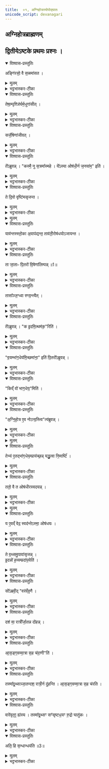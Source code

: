 ```yaml
---
title:  ०१, अग्निहोत्रस्योपोद्घातः
unicode_script: devanagari
---
```


## अग्निहोत्रब्राह्मणम्

## द्वितीयेऽष्टके प्रथमः प्रश्नः ।
<details open><summary>विश्वास-प्रस्तुतिः</summary>

अङ्गि॑रसो॒ वै स॒त्त्रमा॑सत ।
</details>

<details><summary>मूलम्</summary>

अङ्गि॑रसो॒ वै स॒त्त्रमा॑सत ।
</details>

<details><summary>भट्टभास्कर-टीका</summary>

1 अतः परमग्निहोत्रब्राह्मणमग्न्यार्षेयम् - अङ्गिरसो वा इत्यादि ॥ आसिरस्मिन् विषये सकर्मक इत्येके । तत्रासनं नाम कर्मविशेषः, तमकुर्वनित्यन्ये । कंसवधमाचष्टे कंसं घातयतीतिवत् ।
</details>

<details open><summary>विश्वास-प्रस्तुतिः</summary>

तेषा॒म्पृश्ञि॑र्घर्म॒धुगा॑सीत् ।
</details>

<details><summary>मूलम्</summary>

तेषा॒म्पृश्ञि॑र्घर्म॒धुगा॑सीत् ।
</details>

<details><summary>भट्टभास्कर-टीका</summary>

तेषां पृश्निः शुक्लवर्णा धेनुः घर्मधुक् प्रवर्ग्यार्थस्य पयसो दोग्ध्र्यासीत् ।
</details>

<details open><summary>विश्वास-प्रस्तुतिः</summary>

सर्जी॒षेणा॑जीवत् ।
</details>

<details><summary>मूलम्</summary>

सर्जी॒षेणा॑जीवत् ।
</details>

<details><summary>भट्टभास्कर-टीका</summary>

सा पृश्निस्तदानीमनावृष्ट्या तृणाद्यनिष्पत्तेः ऋजीषेण सोमस्याभिषुतस्य कल्केन अजीवत् प्राणानधारयत् ।
</details>

<details open><summary>विश्वास-प्रस्तुतिः</summary>

ते᳚ऽब्रुवन्न् ।
"कस्मै॒ नु स॒त्रमा᳚स्महे ।
ये᳚ऽस्या ओष॑धी॒र्न ज॒नया॑म॒" इति॑ ।
</details>

<details><summary>मूलम्</summary>

ते᳚ऽब्रुवन्न् ।
"कस्मै॒ नु स॒त्रमा᳚स्महे ।
ये᳚ऽस्या ओष॑धी॒र्न ज॒नया॑म॒" इति॑ ।
</details>

<details><summary>भट्टभास्कर-टीका</summary>

अथ तां तथा जीवन्तीं पश्यन्तोऽङ्गिरसः अब्रुवन् - कस्मै प्रयोजनाय वयं सत्रमास्महे किमन्यत्फलं साधयितुं वयमीहामहे, ये वयं अस्या अस्माकमेवोपकारिण्याः पृश्नेः प्राणयात्रार्थमोषधीः ओषधिमात्रमपि न जनयामः जनयितुं न शक्नुमः इति ।
</details>

<details open><summary>विश्वास-प्रस्तुतिः</summary>

ते दि॒वो वृष्टि॑मसृजन्त ।
</details>

<details><summary>मूलम्</summary>

ते दि॒वो वृष्टि॑मसृजन्त ।
</details>

<details><summary>भट्टभास्कर-टीका</summary>

अथ ते तथा मन्यमानाः दिवो वृष्टिमसृजन्त उदपादयन् ।
</details>


<details><summary>मूलम्</summary>

याव॑न्तस्स्तो॒का अ॒वाप॑द्यन्त ।
ताव॑ती॒रोष॑धयोऽजायन्त ।
</details>

<details open><summary>विश्वास-प्रस्तुतिः</summary>

याव॑न्तस्स्तो॒का अ॒वाप॑द्यन्त॒ ताव॑ती॒रोष॑धयोऽजायन्त ।
</details>

<details><summary>मूलम्</summary>

याव॑न्तस्स्तो॒का अ॒वाप॑द्यन्त॒ ताव॑ती॒रोष॑धयोऽजायन्त ।
</details>

<details><summary>भट्टभास्कर-टीका</summary>

तत्र यावन्तः स्तोकाः उदबिन्दवः पृथिव्यां अवापद्यन्त अवपतन्ति तावत्यः ओषधयोऽजायन्त तज्जलमोषधित्वेन परिणतमभवत् ।
</details>

<details open><summary>विश्वास-प्रस्तुतिः</summary>

ता जा॒ताᳶ पि॒तरो॑ वि॒षेणा॑लिम्पन्न् ॥1॥  
</details>

<details><summary>मूलम्</summary>

ता जा॒ताᳶ पि॒तरो॑ वि॒षेणा॑लिम्पन्न् ॥1॥  
</details>

<details><summary>भट्टभास्कर-टीका</summary>

पितरोऽग्निहोत्रे भागलिप्सवः ता ओषधीः विषेणालिम्पन् ।
</details>

<details open><summary>विश्वास-प्रस्तुतिः</summary>

तासा᳚ञ्ज॒ग्ध्वा रुप्य॒न्त्यैत् ।
</details>

<details><summary>मूलम्</summary>

तासा᳚ञ्ज॒ग्ध्वा रुप्य॒न्त्यैत् ।
</details>

<details><summary>भट्टभास्कर-टीका</summary>

अथ सा पृश्निः तासां ओषधीनां विषदिग्धानां जग्ध्वा भक्षयित्वा रुप्यन्ती मुह्यन्ती ऐत् आगच्छत्, आङाटोरेकदेश उदात्तः, रुपु विमोहने, दैवादिकं मतम् ।
</details>

<details open><summary>विश्वास-प्रस्तुतिः</summary>

ते᳚ऽब्रुवन्न् ।
"क इ॒दमि॒त्थम॑क॒"रिति॑ ।
</details>

<details><summary>मूलम्</summary>

ते᳚ऽब्रुवन्न् ।
"क इ॒दमि॒त्थम॑क॒"रिति॑ ।
</details>

<details><summary>भट्टभास्कर-टीका</summary>

अथ तां तादृशीं पश्यन्तः अङ्गिरसोऽब्रुवन् - कः इदं ओषधीर्विषमकार्षीदिति । करोतेर्लुङि 'मन्त्रे घस' इत्यादिना च्लेर्लुक्, वेदोपलक्षणत्वान्मन्त्रग्रहणस्य । लङि वा 'बहुलं छन्दसि' इति शपो लुक् ।
</details>

<details open><summary>विश्वास-प्रस्तुतिः</summary>

"व॒यम्भा॑ग॒धेय॑मि॒च्छमा॑ना॒" इति॑ पि॒तरो᳚ऽब्रुवन्न् ।
</details>

<details><summary>मूलम्</summary>

"व॒यम्भा॑ग॒धेय॑मि॒च्छमा॑ना॒" इति॑ पि॒तरो᳚ऽब्रुवन्न् ।
</details>

<details><summary>भट्टभास्कर-टीका</summary>

अथ पितरोऽब्रुवन् - भागधेयमिच्छन्तो वयमकार्ष्मेति ।
</details>

<details open><summary>विश्वास-प्रस्तुतिः</summary>

"किव्ँ वो॑ भाग॒धेय॒"मिति॑ ।
</details>

<details><summary>मूलम्</summary>

"किव्ँ वो॑ भाग॒धेय॒"मिति॑ ।
</details>

<details><summary>भट्टभास्कर-टीका</summary>

अथाङ्गिरसोऽब्रुवन् - किं वो युष्माकं भागधेयं यत् दद्म इति ।
</details>

<details open><summary>विश्वास-प्रस्तुतिः</summary>

"अ॒ग्नि॒हो॒त्र ए॒व नोऽप्य॒स्त्वि"त्य॑ब्रुवन्न् ।
</details>

<details><summary>मूलम्</summary>

"अ॒ग्नि॒हो॒त्र ए॒व नोऽप्य॒स्त्वि"त्य॑ब्रुवन्न् ।
</details>

<details><summary>भट्टभास्कर-टीका</summary>

अथ पितरोऽब्रुवन् - अग्निहोत्रे अस्माकमप्यस्त्विति अग्निहोत्र एव वयमपि भागिनौ भूयास्मेति ।
</details>


<details><summary>मूलम्</summary>

तेभ्य॑ ए॒तद्भा॑ग॒धेय॒म्प्राय॑च्छन्न् ।
यद्धु॒त्वा नि॒मार्ष्टि॑ ।
</details>

<details open><summary>विश्वास-प्रस्तुतिः</summary>

तेभ्य॑ ए॒तद्भा॑ग॒धेय॒म्प्राय॑च्छ॒न्न् यद्धु॒त्वा नि॒मार्ष्टि॑ ।
</details>

<details><summary>मूलम्</summary>

तेभ्य॑ ए॒तद्भा॑ग॒धेय॒म्प्राय॑च्छ॒न्न् यद्धु॒त्वा नि॒मार्ष्टि॑ ।
</details>

<details><summary>भट्टभास्कर-टीका</summary>

अथाङ्गिरसस्तेभ्यो भागत्वेन एतत्प्रायच्छन् यद्धुत्वा निमार्ष्टि 'स्वधा पितृभ्यः' इति, ततः प्रभृति पितृभ्योऽङ्गिरोभिर्दत्तमिति ।
</details>

<details open><summary>विश्वास-प्रस्तुतिः</summary>

ततो॒ वै त ओष॑धीरस्वदयन्न् ।
</details>

<details><summary>मूलम्</summary>

ततो॒ वै त ओष॑धीरस्वदयन्न् ।
</details>

<details><summary>भट्टभास्कर-टीका</summary>

ततस्ते पितर ओषधीरपगतविषभागा अस्वदयन् स्वादूकृतवन्तः । छान्दसः उपधावृद्ध्यभावः ।
</details>


<details><summary>मूलम्</summary>

य ए॒वव्ँ वेद॑ ॥2॥  
स्वद॑न्तेऽस्मा॒ ओष॑धयः ।
</details>

<details open><summary>विश्वास-प्रस्तुतिः</summary>

य ए॒वव्ँ वेद॒ स्वद॑न्तेऽस्मा॒ ओष॑धयः ।
</details>

<details><summary>मूलम्</summary>

य ए॒वव्ँ वेद॒ स्वद॑न्तेऽस्मा॒ ओष॑धयः ।
</details>

<details><summary>भट्टभास्कर-टीका</summary>

एवं वेदित्रे ओषधयस्स्वदन्ते स्वादूभवन्ति । 'स्वद ष्वद आस्वादने' भौवादिकः, अनुदात्तेत् ।
</details>

<details open><summary>विश्वास-प्रस्तुतिः</summary>

ते व॒थ्समु॒पावा॑सृजन्न् ।  
इ॒दन्नो॑ ह॒व्यम्प्रदा॑प॒येति॑ ।
</details>

<details><summary>मूलम्</summary>

ते व॒थ्समु॒पावा॑सृजन्न् ।  
इ॒दन्नो॑ ह॒व्यम्प्रदा॑प॒येति॑ ।
</details>

<details><summary>भट्टभास्कर-टीका</summary>

2 ते वत्समित्यादि ॥ उपावासृजन् दोहनार्थं मातृसकाशं प्रापयत् वत्सम् । केनाभिप्रायेण? इदमूधस्स्थं दुग्धाख्यं अस्मभ्यं प्रदापय, यथेयं पस्तुतस्तनी अस्मभ्यं भूरि दुग्धं प्रददाति तथा कुर्विति ।
</details>

<details open><summary>विश्वास-प्रस्तुतिः</summary>

सो᳚ऽब्रवी॒द् "वर॑व्ँवृणै ।
</details>

<details><summary>मूलम्</summary>

सो᳚ऽब्रवी॒द् "वर॑व्ँवृणै ।
</details>

<details><summary>भट्टभास्कर-टीका</summary>

अथ वत्सोऽब्रवीत् - वरं वृणै वरं वरीतुं प्राप्तोऽयं मम कालः, तस्मात् वृणै । प्राप्तकाले लोट् ।
</details>

<details open><summary>विश्वास-प्रस्तुतिः</summary>

दश॑ मा॒ रात्री᳚र्जा॒तन्न दो॑हन्न् ।
</details>

<details><summary>मूलम्</summary>

दश॑ मा॒ रात्री᳚र्जा॒तन्न दो॑हन्न् ।
</details>

<details><summary>भट्टभास्कर-टीका</summary>

दशरात्रीः मदर्थं जातं दुग्धं न दोहन् न दुद्युः, मज्जन्मन आरभ्य दशरात्रीरिति प्रतिपादनार्थं जातग्रहणम् । दुहेर्व्यत्ययेन शप् ।
</details>

<details open><summary>विश्वास-प्रस्तुतिः</summary>

आ॒स॒ङ्ग॒वम्मा॒त्रा स॒ह च॑रा॒णी"ति॑ ।
</details>

<details><summary>मूलम्</summary>

आ॒स॒ङ्ग॒वम्मा॒त्रा स॒ह च॑रा॒णी"ति॑ ।
</details>

<details><summary>भट्टभास्कर-टीका</summary>

आसंगवं च मात्रा सह चराणीति । मर्यादायामाकारः । द्वितीयोऽर्धप्रहरस्संगवः ।
</details>

<details open><summary>विश्वास-प्रस्तुतिः</summary>

तस्मा᳚द्व॒थ्सञ्जा॒तन्दश॒ रात्री॒र्न दु॑हन्ति ।
आ॒स॒ङ्ग॒वम्मा॒त्रा स॒ह च॑रति ।
</details>

<details><summary>मूलम्</summary>

तस्मा᳚द्व॒थ्सञ्जा॒तन्दश॒ रात्री॒र्न दु॑हन्ति ।
आ॒स॒ङ्ग॒वम्मा॒त्रा स॒ह च॑रति ।
</details>

<details><summary>भट्टभास्कर-टीका</summary>

तस्मादित्यादि । गतम् ॥
</details>

<details open><summary>विश्वास-प्रस्तुतिः</summary>

वारे॑वृत॒ꣵ॒ ह्य॑स्य ।
तस्मा᳚द्व॒थ्सꣳ सꣳ॑सृष्टध॒यꣳ रु॒द्रो घातु॑कः ।
</details>

<details><summary>मूलम्</summary>

वारे॑वृत॒ꣵ॒ ह्य॑स्य ।
तस्मा᳚द्व॒थ्सꣳ सꣳ॑सृष्टध॒यꣳ रु॒द्रो घातु॑कः ।
</details>

<details><summary>भट्टभास्कर-टीका</summary>

वारे वृतं वरणकाले वृतमस्येदं, तस्मात् वत्सं संसृष्टधयं होमार्थेन दुग्धेन संसृष्टं पिबन्तं दशरात्रादूर्ध्वमपि कृत्स्नपायिनं रुद्रो घातुकः हन्तुकामस्स्यात् । 'लषपतपद' इत्युकञ् ।

सायं प्रातश्च होमार्थं दुग्धं पिबन्तं वत्सं पशूनां पतित्वात् देवः स्वयमेव दण्डयतीति ।
</details>

<details open><summary>विश्वास-प्रस्तुतिः</summary>

अति॒ हि स॒न्धान्धय॑ति ॥3॥  
</details>

<details><summary>मूलम्</summary>

अति॒ हि स॒न्धान्धय॑ति ॥3॥  
</details>

<details><summary>भट्टभास्कर-टीका</summary>

हेतुं चाह - अति हीत्यादि । अतीत्य संधां संधानं समयं स्वयं पिबति वत्सः, तं तु देवो न सहत इति । 'आतश्चोपसर्गे' इत्यङ्, 'हि च' इत्याख्यातस्य निघाताभावः


इति तैत्तिरीयब्राह्मणे द्वितीयेऽष्टके प्रथमे प्रथमोऽनुवाकः ।  

</details>

